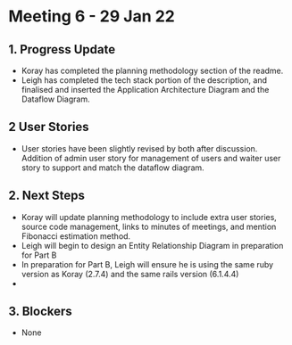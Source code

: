 # Meeting 6 - 29 Jan 22

## 1. Progress Update

- Koray has completed the planning methodology section of the readme.
- Leigh has completed the tech stack portion of the description, and finalised and inserted the Application Architecture Diagram and the Dataflow Diagram.

## 2 User Stories
- User stories have been slightly revised by both after discussion.  Addition of admin user story for management of users and waiter user story to support and match the dataflow diagram.

## 2. Next Steps

- Koray will update planning methodology to include extra user stories, source code management, links to minutes of meetings, and mention Fibonacci estimation method.
- Leigh will begin to design an Entity Relationship Diagram in preparation for Part B
- In preparation for Part B, Leigh will ensure he is using the same ruby version as Koray (2.7.4) and the same rails version (6.1.4.4)
- 

## 3. Blockers
- None
